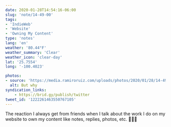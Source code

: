 ```yaml
---
date: 2020-01-28T14:54:16-06:00
slug: 'note/14-49-00'
tags:
- 'IndieWeb'
- 'Website'
- 'Owning My Content'
type: 'notes'
lang: 'en'
weather: '80.44°F'
weather_summary: 'Clear'
weather_icon: 'clear-day'
lat: '25.7554'
long: '-100.4023'

photos:
- source: 'https://media.ramiroruiz.com/uploads/photos/2020/01/28/14-49-00/but-why.gif'
  alt: But why
syndication_links:
    - https://brid.gy/publish/twitter
tweet_id: '1222261463550767105'
---
```

The reaction I always get from friends when I talk about the work I do on my website to own my content like notes, replies, photos, etc. 🤷🏻‍♂️

#